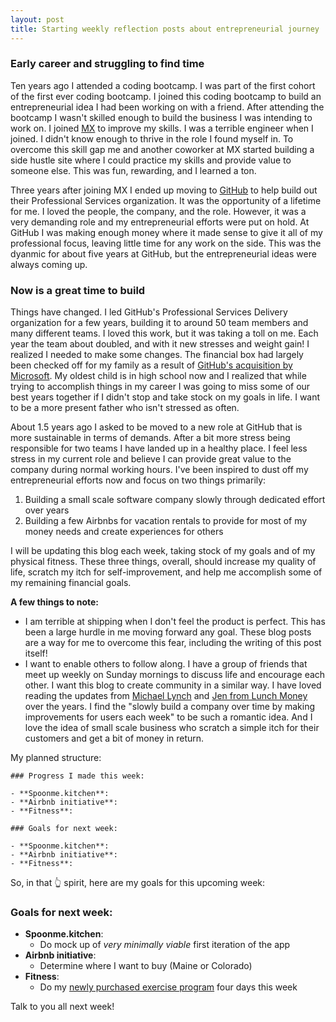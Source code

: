 ```yaml
---
layout: post
title: Starting weekly reflection posts about entrepreneurial journey
---
```


### Early career and struggling to find time

Ten years ago I attended a coding bootcamp. I was part of the first cohort of the first ever coding bootcamp. I joined this coding bootcamp to build an entrepreneurial idea I had been working on with a friend. After attending the bootcamp I wasn't skilled enough to build the business I was intending to work on. I joined [MX](mx.com) to improve my skills. I was a terrible engineer when I joined. I didn't know enough to thrive in the role I found myself in. To overcome this skill gap me and another coworker at MX started building a side hustle site where I could practice my skills and provide value to someone else. This was fun, rewarding, and I learned a ton. 

Three years after joining MX I ended up moving to [GitHub](github.com) to help build out their Professional Services organization. It was the opportunity of a lifetime for me. I loved the people, the company, and the role. However, it was a very demanding role and my entrepreneurial efforts were put on hold. At GitHub I was making enough money where it made sense to give it all of my professional focus, leaving little time for any work on the side. This was the dyanmic for about five years at GitHub, but the entrepreneurial ideas were always coming up.

### Now is a great time to build

Things have changed. I led GitHub's Professional Services Delivery organization for a few years, building it to around 50 team members and many different teams. I loved this work, but it was taking a toll on me. Each year the team about doubled, and with it new stresses and weight gain! I realized I needed to make some changes. The financial box had largely been checked off for my family as a result of [GitHub's acquisition by Microsoft](https://news.microsoft.com/2018/06/04/microsoft-to-acquire-github-for-7-5-billion/). My oldest child is in high school now and I realized that while trying to accomplish things in my career I was going to miss some of our best years together if I didn't stop and take stock on my goals in life. I want to be a more present father who isn't stressed as often.  

About 1.5 years ago I asked to be moved to a new role at GitHub that is more sustainable in terms of demands. After a bit more stress being responsible for two teams I have landed up in a healthy place. I feel less stress in my current role and believe I can provide great value to the company during normal working hours. I've been inspired to dust off my entrepreneurial efforts now and focus on two things primarily: 

1. Building a small scale software company slowly through dedicated effort over years
1. Building a few Airbnbs for vacation rentals to provide for most of my money needs and create experiences for others

I will be updating this blog each week, taking stock of my goals and of my physical fitness. These three things, overall, should increase my quality of life, scratch my itch for self-improvement, and help me accomplish some of my remaining financial goals. 

**A few things to note:** 

- I am terrible at shipping when I don't feel the product is perfect. This has been a large hurdle in me moving forward any goal. These blog posts are a way for me to overcome this fear, including the writing of this post itself!
- I want to enable others to follow along. I have a group of friends that meet up weekly on Sunday mornings to discuss life and encourage each other. I want this blog to create community in a similar way. I have loved reading the updates from [Michael Lynch](https://mtlynch.io) and [Jen from Lunch Money](https://lunchbag.ca) over the years. I find the "slowly build a company over time by making improvements for users each week" to be such a romantic idea. And I love the idea of small scale business who scratch a simple itch for their customers and get a bit of money in return.

My planned structure: 

```
### Progress I made this week: 

- **Spoonme.kitchen**:
- **Airbnb initiative**:
- **Fitness**: 

### Goals for next week: 

- **Spoonme.kitchen**:
- **Airbnb initiative**:
- **Fitness**:
```

So, in that 👆 spirit, here are my goals for this upcoming week: 

### Goals for next week: 

- **Spoonme.kitchen**:
  - Do mock up of _very minimally viable_ first iteration of the app
- **Airbnb initiative**:
  - Determine where I want to buy (Maine or Colorado)
- **Fitness**:
  - Do my [newly purchased exercise program](https://www.integrityattitudehustle.com/shop/p/single-kettlebell-circuit-program) four days this week

Talk to you all next week!